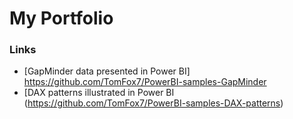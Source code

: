 # My Portfolio

### Links

- [GapMinder data presented in Power BI] <https://github.com/TomFox7/PowerBI-samples-GapMinder>
- [DAX patterns illustrated in Power BI (https://github.com/TomFox7/PowerBI-samples-DAX-patterns)
